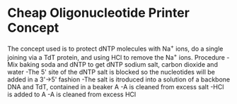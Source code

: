 # Cheap Oligonucleotide Printer Concept
The concept used is to protect dNTP molecules with Na<sup>+</sup> ions, do a single joining via a TdT protein, and using HCl to remove the Na<sup>+</sup> ions.
Procedure
-Mix baking soda and dNTP to get dNTP sodium salt, carbon dioxide and water
-The 5' site of the dNTP salt is blocked so the nucleotides will be added in a 3'->5' fashion
-The salt is itroduced into a solution of a backbone DNA and TdT, contained in a beaker A
-A is cleaned from excess salt
-HCl is added to A
-A is cleaned from excess HCl
